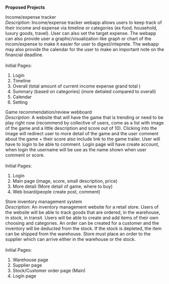 <b>Proposed Projects</b>

Income/expense tracker</br>
<i>Description</i>: Income/expense tracker webapp allows users to keep track of their income and expense via timeline or categories (ex food, household, luxury goods, travel). User can also set the target expense. The webapp can also provide user a graphic/visualization like graph or chart of the incom/expense to make it easier for user to digest/inteprete. The webapp may also provide the calendar for the user to make an important note on the financial deadline. </br>
</br>
Initial Pages:
1. Login
2. Timeline
3. Overall (total amount of current income expense grand total )
4. Summary (based on categories) (more detialed compared to overall)
5. Calendar 
6. Setting

Game recommendation/review webboard</br>
<i>Description</i>: A website that will have the game that is trending or need to be play right now (recommend by collective of users, come as a list with image of the game and a little description and score out of 10). Clicking into the image will redirect user to more detail of the game and the user comment about the game + their score also include link to the game trailer. User will have to login to be able to comment. Login page will have create account, when login the username will be use as the name shown when user comment or score.</br>
</br>
Initial Pages:
1. Login
2. Main page (image, score, small description, price)
3. More detail (More detail of game, where to buy)
4. Web board(people create post, comment)

Store inventory management system</br>
<i>Description</i>: An inventory management website for a retail store. Users of the website will be able to track goods that are ordered, in the warehouse, in stock, in transit. Users will be able to create and add items of their own choosing and categories. An order can be created for a customer and the inventory will be deducted from the stock. If the stock is depleted, the item can be shipped from the warehouse. Store must place an order to the supplier which can arrive either in the warehouse or the stock.</br>
</br>
Initial Pages:
1. Warehouse page
2. Supplier page
3. Stock/Customer order page (Main)
4. Login page
